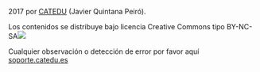 2017 por [CATEDU](https://catedu.gitbooks.io/robotica-educativa-con-mbot/content/www.catedu.es) \(Javier Quintana Peiró\).

Los contenidos se distribuye bajo licencia Creative Commons tipo BY-NC-SA![](https://catedu.gitbooks.io/robotica-educativa-con-mbot/content/assets/2017-12-19%2014_07_24-creative%20commons%20images%20at%20DuckDuckGo.png)

Cualquier observación o detección de error por favor aquí [soporte.catedu.es](http://soporte.catedu.es/)

